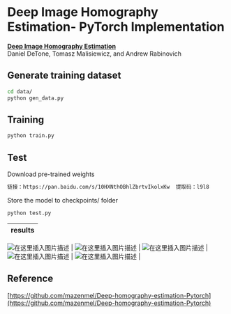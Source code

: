 # Deep Image Homography Estimation- PyTorch Implementation
[**Deep Image Homography Estimation**](https://arxiv.org/pdf/1606.03798.pdf)<br>
Daniel DeTone, Tomasz Malisiewicz, and Andrew Rabinovich
      
## Generate training dataset
```bash
cd data/
python gen_data.py
```
## Training
```bash 
python train.py
```
## Test
Download pre-trained weights
```bash 
链接：https://pan.baidu.com/s/10HXNthOBhlZbrtvIkolxKw 	提取码：l9l8 
```
Store the model to checkpoints/ folder
```bash 
python test.py
```

results | 
---   | 
![在这里插入图片描述](https://img-blog.csdnimg.cn/20210323211344844.png?x-oss-process)
 | 
![在这里插入图片描述](https://img-blog.csdnimg.cn/20210323211415816.png?x-oss-process)
 | 
![在这里插入图片描述](https://img-blog.csdnimg.cn/20210323211439899.png?x-oss-process)
 | 
![在这里插入图片描述](https://img-blog.csdnimg.cn/20210323211457964.png?x-oss-process)
 | 
![在这里插入图片描述](https://img-blog.csdnimg.cn/20210323211530847.png?x-oss-process)
 | 

##  Reference
[https://github.com/mazenmel/Deep-homography-estimation-Pytorch](https://github.com/mazenmel/Deep-homography-estimation-Pytorch)

